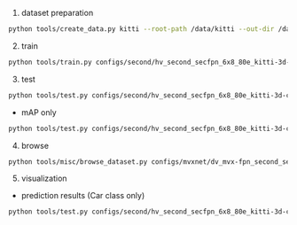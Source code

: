 1. dataset preparation

```bash
python tools/create_data.py kitti --root-path /data/kitti --out-dir /data/kitti --extra-tag kitti
```

2. train

```bash
python tools/train.py configs/second/hv_second_secfpn_6x8_80e_kitti-3d-car.py --resume-from checkpoints/hv_second_secfpn_6x8_80e_kitti-3d-car_20200620_230238-393f000c.pth
```

3. test

```bash
python tools/test.py configs/second/hv_second_secfpn_6x8_80e_kitti-3d-car.py checkpoints/hv_second_secfpn_6x8_80e_kitti-3d-car_20200620_230238-393f000c.pth --show --show-dir data/kitti/show_dir/
```

-   mAP only

```bash
python tools/test.py configs/second/hv_second_secfpn_6x8_80e_kitti-3d-car.py checkpoints/hv_second_secfpn_6x8_80e_kitti-3d-car_20200620_230238-393f000c.pth --eval mAP
```

4. browse

```bash
python tools/misc/browse_dataset.py configs/mvxnet/dv_mvx-fpn_second_secfpn_adamw_2x8_80e_kitti-3d-3class.py --task multi_modality-det --output-dir data/kitti/results/ --online
```

5. visualization

-   prediction results (Car class only)

```bash
python tools/test.py configs/second/hv_second_secfpn_6x8_80e_kitti-3d-car.py checkpoints/hv_second_secfpn_6x8_80e_kitti-3d-car_20200620_230238-393f000c.pth --show --show-dir data/kitti/show_dir/
```
